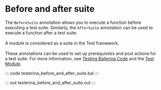 # Before and after suite

The `BeforeSuite` annotation allows you to execute a function before executing a test suite.
Similarly, the `AfterSuite` annotation can be used to execute a function after a test suite.<br/><br/>
A module is considered as a suite in the Test framework. <br></br>
These annotations can be used to set up prerequisites and post actions for a test suite.
For more information, see [Testing Ballerina Code](https://ballerina.io/learn/testing-ballerina-code/testing-quick-start/)
and the [Test Module](https://lib.ballerina.io/ballerina/test/latest/).

::: code testerina_before_and_after_suite.bal :::

::: out testerina_before_and_after_suite.out :::